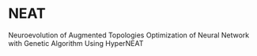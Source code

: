 # NEAT
Neuroevolution of Augmented Topologies
Optimization of Neural Network with Genetic Algorithm
Using HyperNEAT
